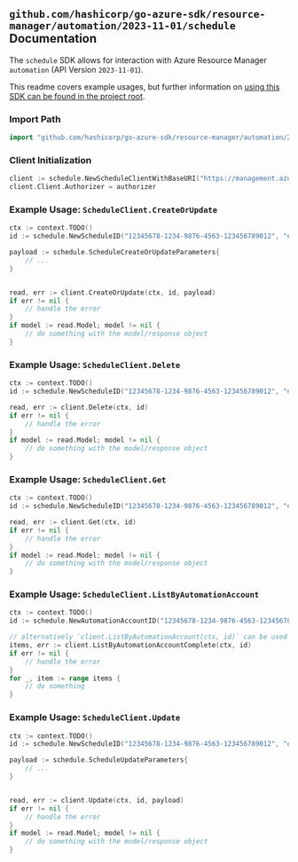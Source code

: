 
## `github.com/hashicorp/go-azure-sdk/resource-manager/automation/2023-11-01/schedule` Documentation

The `schedule` SDK allows for interaction with Azure Resource Manager `automation` (API Version `2023-11-01`).

This readme covers example usages, but further information on [using this SDK can be found in the project root](https://github.com/hashicorp/go-azure-sdk/tree/main/docs).

### Import Path

```go
import "github.com/hashicorp/go-azure-sdk/resource-manager/automation/2023-11-01/schedule"
```


### Client Initialization

```go
client := schedule.NewScheduleClientWithBaseURI("https://management.azure.com")
client.Client.Authorizer = authorizer
```


### Example Usage: `ScheduleClient.CreateOrUpdate`

```go
ctx := context.TODO()
id := schedule.NewScheduleID("12345678-1234-9876-4563-123456789012", "example-resource-group", "automationAccountName", "scheduleName")

payload := schedule.ScheduleCreateOrUpdateParameters{
	// ...
}


read, err := client.CreateOrUpdate(ctx, id, payload)
if err != nil {
	// handle the error
}
if model := read.Model; model != nil {
	// do something with the model/response object
}
```


### Example Usage: `ScheduleClient.Delete`

```go
ctx := context.TODO()
id := schedule.NewScheduleID("12345678-1234-9876-4563-123456789012", "example-resource-group", "automationAccountName", "scheduleName")

read, err := client.Delete(ctx, id)
if err != nil {
	// handle the error
}
if model := read.Model; model != nil {
	// do something with the model/response object
}
```


### Example Usage: `ScheduleClient.Get`

```go
ctx := context.TODO()
id := schedule.NewScheduleID("12345678-1234-9876-4563-123456789012", "example-resource-group", "automationAccountName", "scheduleName")

read, err := client.Get(ctx, id)
if err != nil {
	// handle the error
}
if model := read.Model; model != nil {
	// do something with the model/response object
}
```


### Example Usage: `ScheduleClient.ListByAutomationAccount`

```go
ctx := context.TODO()
id := schedule.NewAutomationAccountID("12345678-1234-9876-4563-123456789012", "example-resource-group", "automationAccountName")

// alternatively `client.ListByAutomationAccount(ctx, id)` can be used to do batched pagination
items, err := client.ListByAutomationAccountComplete(ctx, id)
if err != nil {
	// handle the error
}
for _, item := range items {
	// do something
}
```


### Example Usage: `ScheduleClient.Update`

```go
ctx := context.TODO()
id := schedule.NewScheduleID("12345678-1234-9876-4563-123456789012", "example-resource-group", "automationAccountName", "scheduleName")

payload := schedule.ScheduleUpdateParameters{
	// ...
}


read, err := client.Update(ctx, id, payload)
if err != nil {
	// handle the error
}
if model := read.Model; model != nil {
	// do something with the model/response object
}
```
